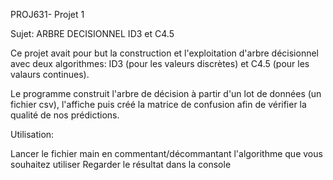 PROJ631- Projet 1

Sujet: ARBRE DECISIONNEL ID3 et C4.5

Ce projet avait pour but la construction et l'exploitation d'arbre décisionnel avec deux algorithmes: ID3 (pour les valeurs discrètes) et C4.5 (pour les valaurs continues).

Le programme construit l'arbre de décision à partir d'un lot de données (un fichier csv), l'affiche puis créé la matrice de confusion afin de vérifier la qualité de nos prédictions.


Utilisation:

Lancer le fichier main en commentant/décommantant l'algorithme que vous souhaitez utiliser
Regarder le résultat dans la console